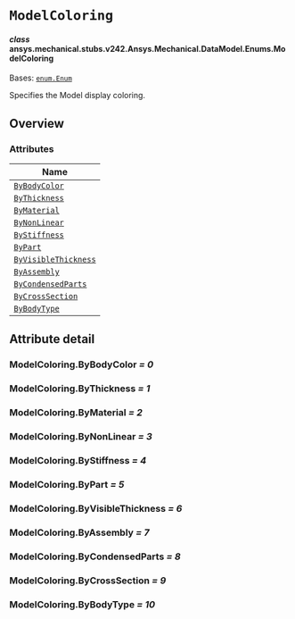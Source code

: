 # `ModelColoring`



#### *class* ansys.mechanical.stubs.v242.Ansys.Mechanical.DataModel.Enums.ModelColoring

Bases: [`enum.Enum`](https://docs.python.org/3/library/enum.html#enum.Enum)

Specifies the Model display coloring.

<!-- !! processed by numpydoc !! -->

<a id="overview"></a>

## Overview

### Attributes

| Name |
| ----------------------------------------------------------- |
| [`ByBodyColor`](#ModelColoring.ByBodyColor) |
| [`ByThickness`](#ModelColoring.ByThickness) |
| [`ByMaterial`](#ModelColoring.ByMaterial) |
| [`ByNonLinear`](#ModelColoring.ByNonLinear) |
| [`ByStiffness`](#ModelColoring.ByStiffness) |
| [`ByPart`](#ModelColoring.ByPart) |
| [`ByVisibleThickness`](#ModelColoring.ByVisibleThickness) |
| [`ByAssembly`](#ModelColoring.ByAssembly) |
| [`ByCondensedParts`](#ModelColoring.ByCondensedParts) |
| [`ByCrossSection`](#ModelColoring.ByCrossSection) |
| [`ByBodyType`](#ModelColoring.ByBodyType) |

<a id="attribute-detail"></a>

## Attribute detail

<a id="ModelColoring.ByBodyColor"></a>

### ModelColoring.ByBodyColor *= 0*

<a id="ModelColoring.ByThickness"></a>

### ModelColoring.ByThickness *= 1*

<a id="ModelColoring.ByMaterial"></a>

### ModelColoring.ByMaterial *= 2*

<a id="ModelColoring.ByNonLinear"></a>

### ModelColoring.ByNonLinear *= 3*

<a id="ModelColoring.ByStiffness"></a>

### ModelColoring.ByStiffness *= 4*

<a id="ModelColoring.ByPart"></a>

### ModelColoring.ByPart *= 5*

<a id="ModelColoring.ByVisibleThickness"></a>

### ModelColoring.ByVisibleThickness *= 6*

<a id="ModelColoring.ByAssembly"></a>

### ModelColoring.ByAssembly *= 7*

<a id="ModelColoring.ByCondensedParts"></a>

### ModelColoring.ByCondensedParts *= 8*

<a id="ModelColoring.ByCrossSection"></a>

### ModelColoring.ByCrossSection *= 9*

<a id="ModelColoring.ByBodyType"></a>

### ModelColoring.ByBodyType *= 10*


